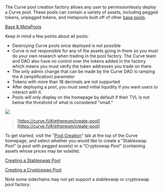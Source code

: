 The Curve pool creation factory allows any user to permissionlessly deploy a Curve pool. These pools can contain a variety of assets, including pegged tokens, unpegged tokens, and metapools built off of other [base pools](/lp/base-and-metapools).

[Base & MetaPools](/lp/base-and-metapools)

Keep in mind a few points about all pools:

*   Destroying Curve pools once deployed is not possible
*   Curve is not responsible for any of the assets going in there so you must do your own research when trading in the pool factory. The Curve team and DAO also have no control over the tokens added in the factory which means you must verify the token addresses you trade on there.
*   The only admin change that can be made by the Curve DAO is ramping the A (amplification) parameter
*   Tokens with more than 18 decimals are not supported
*   After deploying a pool, you must seed initial liquidity if you want users to interact with it.
*   Pools will only display on the homepage by default if their TVL is not below the threshold of what is considered "small."

![](https://2254922201-files.gitbook.io/~/files/v0/b/gitbook-x-prod.appspot.com/o/spaces%2F-MFA0rQI3SzfbVFgp3Ic%2Fuploads%2FG8vaDTHGU7qj5zSpO8tI%2Fimage.png?alt=media&token=b0c99e15-473c-4ccc-a210-84798a2096c0)

> ​[https://curve.fi/#/ethereum/create-pool](https://curve.fi/#/ethereum/create-pool)​

To get started, visit the "[Pool Creation](https://curve.fi/#/ethereum/create-pool)" tab at the top of the Curve homepage, and select whether you would like to create a "Stableswap Pool" (a pool with pegged assets) or a "Cryptoswap Pool" (containing assets whose prices may be volatile).

[Creating a Stableswap Pool](/factory-pools/creating-a-factory-pool)

[Creating a Cryptoswap Pool](/factory-pools/creating-a-cryptoswap-pool)

Note some sidechains may not yet support a stableswap or cryptoswap pool factory.
